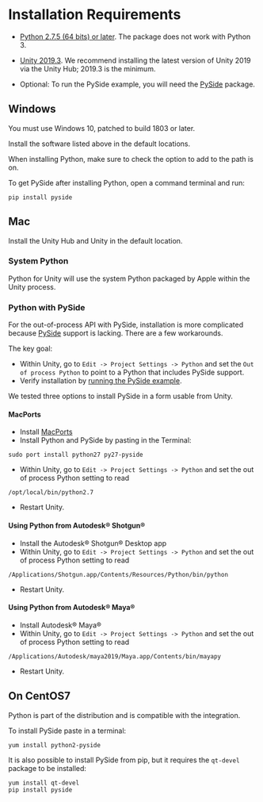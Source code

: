 # Installation Requirements

* [Python 2.7.5 (64 bits) or later](https://www.python.org/downloads/release/python-2716/). The package does not work with Python 3.

* [Unity 2019.3](https://unity3d.com/get-unity/download). We recommend installing the latest version of Unity 2019 via the Unity Hub; 2019.3 is the minimum.

* Optional: To run the PySide example, you will need the [PySide](https://wiki.qt.io/PySide) package.

## Windows

You must use Windows 10, patched to build 1803 or later.

Install the software listed above in the default locations.

When installing Python, make sure to check the option to add to the path is on.

To get PySide after installing Python, open a command terminal and run:
```
pip install pyside
```

## Mac

Install the Unity Hub and Unity in the default location.

### System Python
Python for Unity will use the system Python packaged by Apple within the Unity process.

### Python with PySide
For the out-of-process API with PySide, installation is more complicated because [PySide](https://stackoverflow.com/questions/41472350/installing-pyside-on-mac-is-there-a-working-method) support is lacking. There are a few workarounds.

The key goal:
* Within Unity, go to `Edit -> Project Settings -> Python` and set the `Out of process Python` to point to a Python that includes PySide support.
* Verify installation by [running the PySide example](pysideExampleWalkthrough.html).

We tested three options to install PySide in a form usable from Unity.

#### MacPorts

* Install [MacPorts](https://macports.org)
* Install Python and PySide by pasting in the Terminal:
```
sudo port install python27 py27-pyside
```
* Within Unity, go to `Edit -> Project Settings -> Python` and set the out of process Python setting to read
```
/opt/local/bin/python2.7
```
* Restart Unity.

#### Using Python from Autodesk® Shotgun®

* Install the Autodesk® Shotgun® Desktop app
* Within Unity, go to `Edit -> Project Settings -> Python` and set the out of process Python setting to read
```
/Applications/Shotgun.app/Contents/Resources/Python/bin/python
```
* Restart Unity.

#### Using Python from Autodesk® Maya®

* Install Autodesk® Maya®
* Within Unity, go to `Edit -> Project Settings -> Python` and set the out of process Python setting to read
```
/Applications/Autodesk/maya2019/Maya.app/Contents/bin/mayapy
```
* Restart Unity.

## On CentOS7
Python is part of the distribution and is compatible with the integration.

To install PySide paste in a terminal:
```
yum install python2-pyside
```
It is also possible to install PySide from pip, but it requires the `qt-devel` package to be installed:
```
yum install qt-devel
pip install pyside
```
